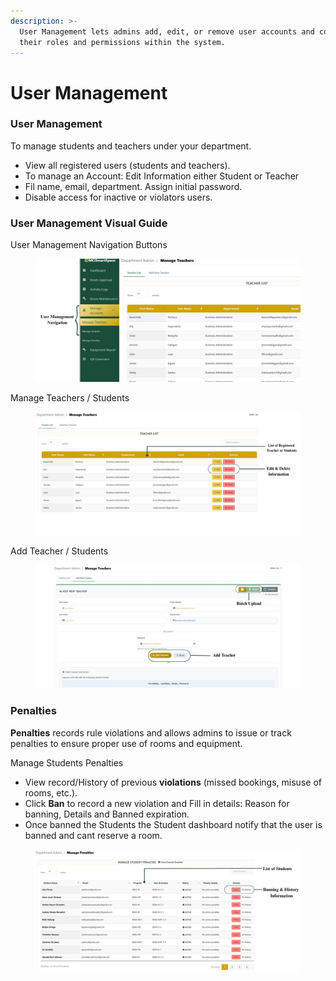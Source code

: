 ```yaml
---
description: >-
  User Management lets admins add, edit, or remove user accounts and control
  their roles and permissions within the system.
---
```


# User Management

### User Management

To manage students and teachers under your department.

* View all registered users (students and teachers).
* To manage an Account: Edit Information either Student or Teacher
* Fil name, email, department. Assign initial password.&#x20;
* Disable access for inactive or violators users.

### User Management Visual Guide

User Management Navigation Buttons

<figure><img src="../../.gitbook/assets/User Management.jpg" alt=""><figcaption></figcaption></figure>

Manage Teachers / Students

<figure><img src="../../.gitbook/assets/Teacher.jpg" alt=""><figcaption></figcaption></figure>

Add Teacher / Students

<figure><img src="../../.gitbook/assets/Add Techaer (1).jpg" alt=""><figcaption></figcaption></figure>



### Penalties

**Penalties**  records rule violations and allows admins to issue or track penalties to ensure proper use of rooms and equipment.

Manage Students Penalties

* View record/History of previous **violations** (missed bookings, misuse of rooms, etc.).
* Click **Ban** to record a new violation and Fill in details: Reason for banning, Details and Banned expiratio&#x6E;_._
* Once banned the Students the Student dashboard notify that the user is banned and cant reserve a room.

<figure><img src="../../.gitbook/assets/Penalties.jpg" alt=""><figcaption></figcaption></figure>
